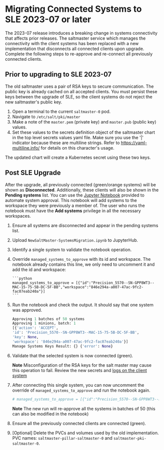 # Migrating Connected Systems to SLE 2023-07 or later

The 2023-07 release introduces a breaking change in systems connectivity that
affects prior releases. The saltmaster service which manages the connectivity
with the client systems has been replaced with a new implementation that
disconnects all connected clients upon upgrade. Complete the following steps to
re-approve and re-connect all previously connected clients.

## Prior to upgrading to SLE 2023-07

The old saltmaster uses a pair of RSA keys to secure communication. The public
key is already cached on all accepted clients. You must persist these keys
between the upgrade of SLE, so the client systems do not reject the new
saltmaster's public key.

1. Open a terminal to the current `saltmaster-0` pod.
2. Navigate to `/etc/salt/pki/master`
3. Make a note of the `master.pem` (private key) and `master.pub` (public key)
   values.
4. Set these values to the secrets definition object of the saltmaster chart in
   the top level secrets values yaml file. Make sure you use the '|' indicator
   because these are multiline strings. Refer to <https://yaml-multiline.info/>
   for details on this character's usage.

The updated chart will create a Kubernetes secret using these two keys.

## Post SLE Upgrade

After the upgrade, all previously connected (green/orange systems) will be shown
as **Disconnected**. Additionally, these clients will also be shown in the
**Pending systems** list. You can use the
[Jupyter Notebook](./NewSaltMaster-SystemsMigration.ipynb) provided to automate
system approval. This notebook will add systems to the workspace they were
previously a member of. The user who runs the notebook must have the **Add
systems** privilege in all the necessary workspaces.

1.  Ensure all systems are disconnected and appear in the pending systems list.
1.  Upload `NewSaltMaster-SystemsMigration.ipynb` to JupyterHub.
1.  Identify a single system to validate the notebook operation.
1.  Override `managed_systems_to_approve` with its id and workspace. The
    notebook already contains this line, we only need to uncomment it and add
    the id and workspace:

        ```python
        managed_systems_to_approve = [{"id":"Precision_5570--SN-GPP8WT3--MAC-15-75-5B-DC-5F-BB","workspace":"846e294a-a007-47ac-9fc2-fac07eab240a"}]
        ```

1.  Run the notebook and check the output. It should say that one system was
    approved.

    ```python
    Approving 1 batches of 50 systems
    Approving 1 minions, batch: 1
    [{'action': 'ACCEPT',
    'id': 'Precision_5570--SN-GPP8WT3--MAC-15-75-5B-DC-5F-BB',
    'key': None,
    'workspace': '846e294a-a007-47ac-9fc2-fac07eab240a'}]
    Manage Systems Keys Result: {} {'error': None}
    ```

1.  Validate that the selected system is now connected (green).

    **Note** Misconfiguration of the RSA keys for the salt master may cause this
    operation to fail. Review the new secrets and
    [logs on the client system](https://knowledge.ni.com/KnowledgeArticleDetails?id=kA00Z000000kGcSSAU&l=en-US)

1.  After connecting this single system, you can now uncomment the override of
    `managed_systems_to_approve` and run the notebook again.

    ```python
    # managed_systems_to_approve = [{"id":"Precision_5570--SN-GPP8WT3--MAC-15-75-5B-DC-5F-BB","workspace":"846e294a-a007-47ac-9fc2-fac07eab240a"}]
    ```

    **Note** The new run will re-approve all the systems in batches of 50 (this
    can also be modified in the notebook)

1.  Ensure all the previously connected clients are connected (green).
1.  [Optional] Delete the PVCs and volumes used by the old implementation. PVC
    names: `saltmaster-pillar-saltmaster-0` and `saltmaster-pki-saltmaster-0`.
